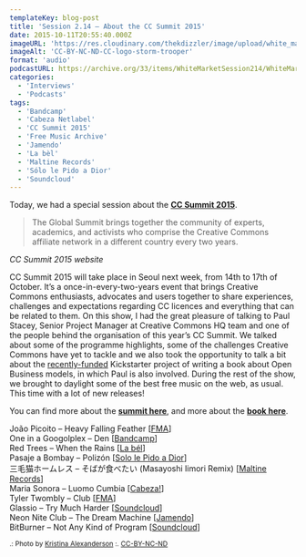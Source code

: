 ```yaml
---
templateKey: blog-post
title: 'Session 2.14 – About the CC Summit 2015'
date: 2015-10-11T20:55:40.000Z
imageURL: 'https://res.cloudinary.com/thekdizzler/image/upload/white_market/2015/10/6051120264_feb1103fb2_o.jpg'
imageAlt: 'CC-BY-NC-ND-CC-logo-storm-trooper'
format: 'audio'
podcastURL: https://archive.org/33/items/WhiteMarketSession214/WhiteMarket_2015-10-11.mp3
categories:
  - 'Interviews'
  - 'Podcasts'
tags:
  - 'Bandcamp'
  - 'Cabeza Netlabel'
  - 'CC Summit 2015'
  - 'Free Music Archive'
  - 'Jamendo'
  - 'La bèl'
  - 'Maltine Records'
  - 'Sólo le Pido a Dior'
  - 'Soundcloud'
---
```


Today, we had a special session about the **[CC Summit 2015](https://summit.creativecommons.org/)**.

> The Global Summit brings together the community of experts, academics, and activists who comprise the Creative Commons affiliate network in a different country every two years.

<cite>CC Summit 2015 website</cite>

CC Summit 2015 will take place in Seoul next week, from 14th to 17th of October. It’s a once-in-every-two-years event that brings Creative Commons enthusiasts, advocates and users together to share experiences, challenges and expectations regarding CC licences and everything that can be related to them. On this show, I had the great pleasure of talking to Paul Stacey, Senior Project Manager at Creative Commons HQ team and one of the people behind the organisation of this year’s CC Summit. We talked about some of the programme highlights, some of the challenges Creative Commons have yet to tackle and we also took the opportunity to talk a bit about the [recently-funded](https://www.kickstarter.com/projects/creativecommons/made-with-creative-commons-a-book-on-open-business) Kickstarter project of writing a book about Open Business models, in which Paul is also involved. During the rest of the show, we brought to daylight some of the best free music on the web, as usual. This time with a lot of new releases!

You can find more about the [**summit here**](https://summit.creativecommons.org/), and more about the [**book here**](https://medium.com/made-with-creative-commons).

João Picoito – Heavy Falling Feather \[[FMA](http://freemusicarchive.org/music/Joao_Picoito/Omission/)\]  
One in a Googolplex – Den \[[Bandcamp](http://oneinagoogolplex.bandcamp.com/album/same-ocean-different-wave)\]  
Red Trees – When the Rains \[[La bél](http://www.labelnetlabel.com/releases/lbn029-give-love-red-trees)\]  
Pasaje a Bombay – Polizón \[[Solo le Pido a Dior](https://sololepidoadior.bandcamp.com/album/spd-14-poliz-n)\]  
三毛猫ホームレス – そばが食べたい (Masayoshi Iimori Remix) \[[Maltine Records](http://maltinerecords.cs8.biz/147.html)\]  
Maria Sonora – Luomo Cumbia \[[Cabeza!](http://www.cabeza-netlabel.com/releases/item/cabeza-2)\]  
Tyler Twombly – Club \[[FMA](http://freemusicarchive.org/music/Tyler_Twombly/Chill_Beats_EP/)\]  
Glassio – Try Much Harder \[[Soundcloud](https://soundcloud.com/glassiomusic/try-much-harder-1)\]  
Neon Nite Club – The Dream Machine \[[Jamendo](https://www.jamendo.com/en/list/a152205/the-dream-machine)\]  
BitBurner – Not Any Kind of Program \[[Soundcloud](https://soundcloud.com/bitburner/not-any-kind-of-program)\]

<small>.: Photo by [Kristina Alexanderson](https://www.flickr.com/photos/kalexanderson/6709759539/) :. [CC-BY-NC-ND](https://creativecommons.org/licenses/by-nc-nd/2.0/)</small>
